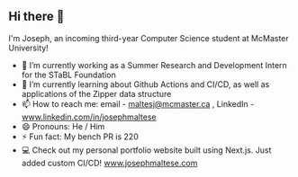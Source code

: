 ## Hi there 👋

<!--
**JosephMaltese/JosephMaltese** is a ✨ _special_ ✨ repository because its `README.md` (this file) appears on your GitHub profile.

Here are some ideas to get you started:
-->

I'm Joseph, an incoming third-year Computer Science student at McMaster University!

- 🔭 I’m currently working as a Summer Research and Development Intern for the STaBL Foundation
- 🌱 I’m currently learning about Github Actions and CI/CD, as well as applications of the Zipper data structure
- 📫 How to reach me: email - maltesj@mcmaster.ca , LinkedIn - www.linkedin.com/in/josephmaltese
- 😄 Pronouns: He / Him
- ⚡ Fun fact: My bench PR is 220
- 💻 Check out my personal portfolio website built using Next.js. Just added custom CI/CD! www.josephmaltese.com

